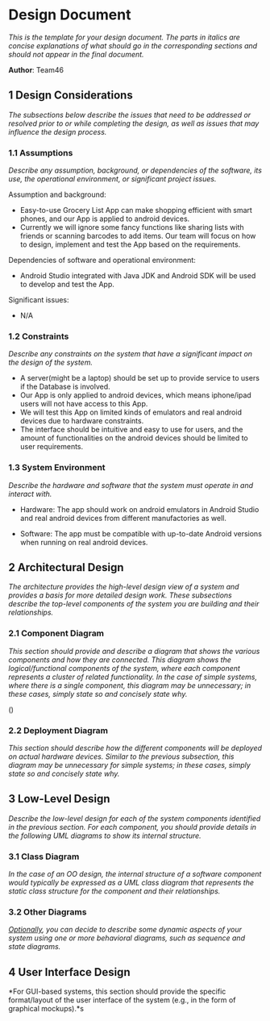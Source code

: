 # Design Document

*This is the template for your design document. The parts in italics are concise explanations of what should go in the corresponding sections and should not appear in the final document.*

**Author**: Team46

## 1 Design Considerations

*The subsections below describe the issues that need to be addressed or resolved prior to or while completing the design, as well as issues that may influence the design process.*

### 1.1 Assumptions

*Describe any assumption, background, or dependencies of the software, its use, the operational environment, or significant project issues.*


Assumption and background:
- Easy-to-use Grocery List App can make shopping efficient with smart phones, and our App is applied to android devices.
- Currently we will ignore some fancy functions like sharing lists with friends or scanning barcodes to add items. Our team will focus on how to design, implement and test the App based on the requirements.


Dependencies of software and operational environment: 
- Android Studio integrated with Java JDK and Android SDK will be used to develop and test the App.


Significant issues: 
- N/A



### 1.2 Constraints

*Describe any constraints on the system that have a significant impact on the design of the system.*


- A server(might be a laptop) should be set up to provide service to users if the Database is involved.
- Our App is only applied to android devices, which means iphone/ipad users will not have access to this App.
- We will test this App on limited kinds of emulators and real android devices due to hardware constraints.
- The interface should be intuitive and easy to use for users, and the amount of functionalities on the android devices should be limited to user requirements. 


### 1.3 System Environment

*Describe the hardware and software that the system must operate in and interact with.*

- Hardware: The app should work on android emulators in Android Studio and real android devices from different manufactories as well.

- Software: The app must be compatible with up-to-date Android versions when running on real android devices.

## 2 Architectural Design

*The architecture provides the high-level design view of a system and provides a basis for more detailed design work. These subsections describe the top-level components of the system you are building and their relationships.*

### 2.1 Component Diagram

*This section should provide and describe a diagram that shows the various components and how they are connected. This diagram shows the logical/functional components of the system, where each component represents a cluster of related functionality. In the case of simple systems, where there is a single component, this diagram may be unnecessary; in these cases, simply state so and concisely state why.*


()

### 2.2 Deployment Diagram

*This section should describe how the different components will be deployed on actual hardware devices. Similar to the previous subsection, this diagram may be unnecessary for simple systems; in these cases, simply state so and concisely state why.*

## 3 Low-Level Design

*Describe the low-level design for each of the system components identified in the previous section. For each component, you should provide details in the following UML diagrams to show its internal structure.*

### 3.1 Class Diagram

*In the case of an OO design, the internal structure of a software component would typically be expressed as a UML class diagram that represents the static class structure for the component and their relationships.*

### 3.2 Other Diagrams

*<u>Optionally</u>, you can decide to describe some dynamic aspects of your system using one or more behavioral diagrams, such as sequence and state diagrams.*

## 4 User Interface Design
*For GUI-based systems, this section should provide the specific format/layout of the user interface of the system (e.g., in the form of graphical mockups).*s
